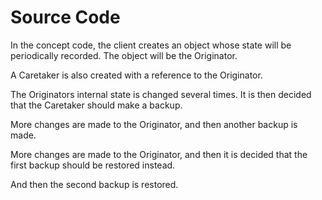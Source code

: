 # Source Code

In the concept code, the client creates an object whose state will be periodically recorded. The object will be the Originator.

A Caretaker is also created with a reference to the Originator.

The Originators internal state is changed several times. It is then decided that the Caretaker should make a backup.

More changes are made to the Originator, and then another backup is made.

More changes are made to the Originator, and then it is decided that the first backup should be restored instead.

And then the second backup is restored.
